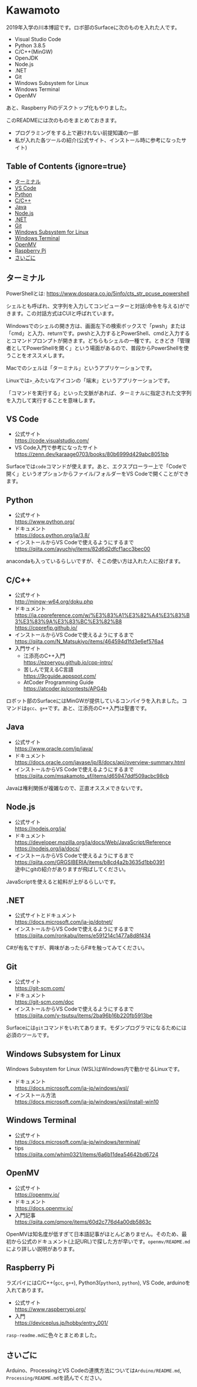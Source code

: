 # Kawamoto

2019年入学の川本博詔です。ロボ部のSurfaceに次のものを入れた人です。

- Visual Studio Code
- Python 3.8.5
- C/C++(MinGW)
- OpenJDK
- Node.js
- .NET
- Git
- Windows Subsystem for Linux
- Windows Terminal
- OpenMV

あと、Raspberry Piのデスクトップ化もやりました。

このREADMEには次のものをまとめておきます。

- プログラミングをする上で避けれない前提知識の一部
- 私が入れた各ツールの紹介(公式サイト、インストール時に参考になったサイト)

## Table of Contents {ignore=true}

<!-- @import "[TOC]" {cmd="toc" depthFrom=2 depthTo=6 orderedList=false} -->

<!-- code_chunk_output -->

- [ターミナル](#ターミナル)
- [VS Code](#vs-code)
- [Python](#python)
- [C/C++](#cc)
- [Java](#java)
- [Node.js](#nodejs)
- [.NET](#net)
- [Git](#git)
- [Windows Subsystem for Linux](#windows-subsystem-for-linux)
- [Windows Terminal](#windows-terminal)
- [OpenMV](#openmv)
- [Raspberry Pi](#raspberry-pi)
- [さいごに](#さいごに)

<!-- /code_chunk_output -->

## ターミナル

PowerShellとは: https://www.dospara.co.jp/5info/cts_str_pcuse_powershell

シェルとも呼ばれ、文字列を入力してコンピューターと対話(命令を与える)ができます。この対話方式はCUIと呼ばれています。

Windowsでのシェルの開き方は、画面左下の検索ボックスで「pwsh」または「cmd」と入力、returnです。pwshと入力するとPowerShell、cmdと入力するとコマンドプロンプトが開きます。どちらもシェルの一種です。ときどき「管理者としてPowerShellを開く」という場面があるので、普段からPowerShellを使うことをオススメします。

Macでのシェルは「ターミナル」というアプリケーションです。

Linuxでは`>_`みたいなアイコンの「端末」というアプリケーションです。

「コマンドを実行する」といった文脈があれば、ターミナルに指定された文字列を入力して実行することを意味します。

## VS Code

- 公式サイト<br>https://code.visualstudio.com/
- VS Code入門で参考になったサイト<br>https://zenn.dev/karaage0703/books/80b6999d429abc8051bb

Surfaceでは`code`コマンドが使えます。あと、エクスプローラー上で「Codeで開く」というオプションからファイル/フォルダーをVS Codeで開くことができます。

## Python

- 公式サイト<br>https://www.python.org/
- ドキュメント<br>https://docs.python.org/ja/3.8/
- インストールからVS Codeで使えるようにするまで<br>https://qiita.com/ayuchiy/items/82d6d2dfcf1acc3bec00

anacondaも入っているらしいですが、そこの使い方は入れた人に投げます。

## C/C++

- 公式サイト<br>http://mingw-w64.org/doku.php
- ドキュメント<br>https://ja.cppreference.com/w/%E3%83%A1%E3%82%A4%E3%83%B3%E3%83%9A%E3%83%BC%E3%82%B8<br>https://cpprefjp.github.io/
- インストールからVS Codeで使えるようにするまで<br>https://qiita.com/N_Matsukiyo/items/464594d1fd3e6ef576a4
- 入門サイト
    - 江添亮のC++入門<br>https://ezoeryou.github.io/cpp-intro/
    - 苦しんで覚えるC言語<br>https://9cguide.appspot.com/
    - AtCoder Programming Guide<br>https://atcoder.jp/contests/APG4b

ロボット部のSurfaceにはMinGWが提供しているコンパイラを入れました。コマンドは`gcc`、`g++`です。あと、江添亮のC++入門は聖書です。

## Java

- 公式サイト<br>https://www.oracle.com/jp/java/
- ドキュメント<br>https://docs.oracle.com/javase/jp/8/docs/api/overview-summary.html
- インストールからVS Codeで使えるようにするまで<br>https://qiita.com/msakamoto_sf/items/d65947ddf509acbc98cb

Javaは権利関係が複雑なので、正直オススメできないです。

## Node.js

- 公式サイト<br>https://nodejs.org/ja/
- ドキュメント<br>https://developer.mozilla.org/ja/docs/Web/JavaScript/Reference<br>https://nodejs.org/ja/docs/
- インストールからVS Codeで使えるようにするまで<br>https://qiita.com/GRGSIBERIA/items/b8cd4a2b3635d1bb0391<br>途中にgitの紹介がありますが飛ばしてください。

JavaScriptを使えると給料が上がるらしいです。

## .NET

- 公式サイトとドキュメント<br>https://docs.microsoft.com/ja-jp/dotnet/
- インストールからVS Codeで使えるようにするまで<br>https://qiita.com/ronkabu/items/e591214c1477a8d8f434

C#が有名ですが、興味があったらF#を触ってみてください。

## Git

- 公式サイト<br>https://git-scm.com/
- ドキュメント<br>https://git-scm.com/doc
- インストールからVS Codeで使えるようにするまで<br>https://qiita.com/y-tsutsu/items/2ba96b16b220fb5913be

Surfaceには`git`コマンドをいれてあります。モダンプログラマになるためには必須のツールです。

## Windows Subsystem for Linux

Windows Subsystem for Linux (WSL)はWindows内で動かせるLinuxです。

- ドキュメント<br>https://docs.microsoft.com/ja-jp/windows/wsl/
- インストール方法<br>https://docs.microsoft.com/ja-jp/windows/wsl/install-win10

## Windows Terminal

- 公式サイト<br>https://docs.microsoft.com/ja-jp/windows/terminal/
- tips<br>https://qiita.com/whim0321/items/6a6b11dea54642bd6724

## OpenMV

- 公式サイト<br>https://openmv.io/
- ドキュメント<br>https://docs.openmv.io/
- 入門記事<br>https://qiita.com/qmore/items/60d2c776d4a00db5863c

OpenMVは知名度が低すぎて日本語記事がほとんどありません。そのため、最初から公式のドキュメント(上記URL)で探した方が早いです。`openmv/README.md`により詳しい説明があります。

## Raspberry Pi

ラズパイにはC/C++(`gcc`, `g++`), Python3(`python3`, `python`), VS Code, arduinoを入れてあります。

- 公式サイト<br>https://www.raspberrypi.org/
- 入門<br>https://deviceplus.jp/hobby/entry_001/

`rasp-readme.md`に色々とまとめました。

## さいごに

Arduino、ProcessingとVS Codeの連携方法については`Arduino/README.md`, `Processing/README.md`を読んでください。
